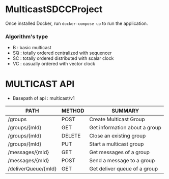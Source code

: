 # MulticastSDCCProject
Once installed Docker, run ```docker-compose up``` to run the application.

### Algorithm's type
- B   : basic multicast
- SQ : totally ordered centralized with sequencer
- SC : totally ordered distributed with scalar clock
- VC  : casually ordered with vector clock

# MULTICAST API
- Basepath of api : multicast/v1

| PATH | METHOD | SUMMARY | 
| ---- | ---------- | -------- |
| /groups | POST | Create Multicast Group |
|  /groups/{mId} | GET | Get information about a group|
|  /groups/{mId} | DELETE | Close an existing group |
|  /groups/{mId} | PUT | Start a multicast group |
|  /messages/{mId} | GET | Get messages of a group |
|  /messages/{mId} | POST | Send a message to a group |
| /deliverQueue/{mId} | GET | Get deliver queue of a group |
